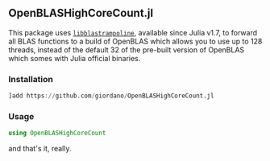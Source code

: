 ## OpenBLASHighCoreCount.jl

This package uses [`libblastrampoline`](https://github.com/staticfloat/libblastrampoline),
available since Julia v1.7, to forward all BLAS functions to a build of OpenBLAS which
allows you to use up to 128 threads, instead of the default 32 of the pre-built version of
OpenBLAS which somes with Julia official binaries.

### Installation

```julia
]add https://github.com/giordano/OpenBLASHighCoreCount.jl
```

### Usage

```julia
using OpenBLASHighCoreCount
```

and that's it, really.
